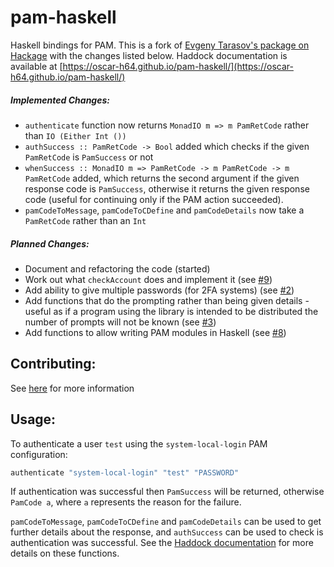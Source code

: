 # pam-haskell

Haskell bindings for PAM. This is a fork of [Evgeny Tarasov's package on Hackage](https://hackage.haskell.org/package/pam) with the changes listed below. Haddock documentation is available at [https://oscar-h64.github.io/pam-haskell/](https://oscar-h64.github.io/pam-haskell/)

##### Implemented Changes:
- `authenticate` function now returns `MonadIO m => m PamRetCode` rather than `IO (Either Int ())`
- `authSuccess :: PamRetCode -> Bool` added which checks if the given `PamRetCode` is `PamSuccess` or not
- `whenSuccess :: MonadIO m => PamRetCode -> m PamRetCode -> m PamRetCode` added, which returns the second argument if the given response code is `PamSuccess`, otherwise it returns the given response code (useful for continuing only if the PAM action succeeded).
- `pamCodeToMessage`, `pamCodeToCDefine` and `pamCodeDetails` now take a `PamRetCode` rather than an `Int`

##### Planned Changes:
- Document and refactoring the code (started)
- Work out what `checkAccount` does and implement it (see [#9](https://github.com/oscar-h64/pam-haskell/issues/9))
- Add ability to give multiple passwords (for 2FA systems) (see [#2](https://github.com/oscar-h64/pam-haskell/issues/2))
- Add functions that do the prompting rather than being given details - useful as if a program using the library is intended to be distributed the number of prompts will not be known (see [#3](https://github.com/oscar-h64/pam-haskell/issues/3))
- Add functions to allow writing PAM modules in Haskell (see [#8](https://github.com/oscar-h64/pam-haskell/issues/8))

## Contributing:

See [here](CONTRIBUTING.md) for more information

## Usage:

To authenticate a user `test` using the `system-local-login` PAM configuration:
```haskell
authenticate "system-local-login" "test" "PASSWORD"
```
If authentication was successful then `PamSuccess` will be returned, otherwise `PamCode a`, where `a` represents the reason for the failure.

`pamCodeToMessage`, `pamCodeToCDefine` and `pamCodeDetails` can be used to get further details about the response, and `authSuccess` can be used to check is authentication was successful. See the [Haddock documentation](https://oscar-h64.github.io/pam-haskell/System-Posix-PAM.html) for more details on these functions.
